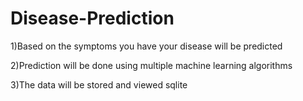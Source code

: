 # Disease-Prediction
  1)Based on the symptoms you have your disease will be predicted
  
  2)Prediction will be done using multiple machine learning algorithms
  
  3)The data will be stored and viewed sqlite 
